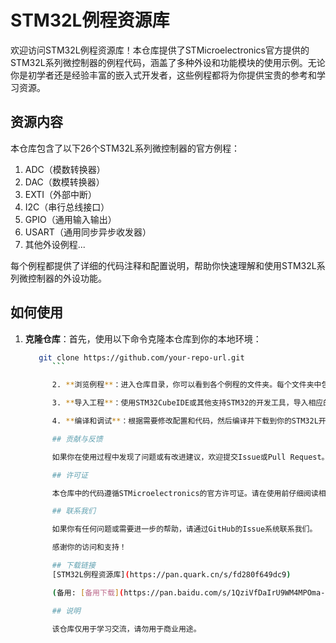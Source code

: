# STM32L例程资源库

欢迎访问STM32L例程资源库！本仓库提供了STMicroelectronics官方提供的STM32L系列微控制器的例程代码，涵盖了多种外设和功能模块的使用示例。无论你是初学者还是经验丰富的嵌入式开发者，这些例程都将为你提供宝贵的参考和学习资源。

## 资源内容

本仓库包含了以下26个STM32L系列微控制器的官方例程：

1. ADC（模数转换器）
2. DAC（数模转换器）
3. EXTI（外部中断）
4. I2C（串行总线接口）
5. GPIO（通用输入输出）
6. USART（通用同步异步收发器）
7. 其他外设例程...

每个例程都提供了详细的代码注释和配置说明，帮助你快速理解和使用STM32L系列微控制器的外设功能。

## 如何使用

1. **克隆仓库**：首先，使用以下命令克隆本仓库到你的本地环境：
   ```bash
      git clone https://github.com/your-repo-url.git
         ```

         2. **浏览例程**：进入仓库目录，你可以看到各个例程的文件夹。每个文件夹中包含了相应的源代码和配置文件。

         3. **导入工程**：使用STM32CubeIDE或其他支持STM32的开发工具，导入相应的例程工程文件。

         4. **编译和调试**：根据需要修改配置和代码，然后编译并下载到你的STM32L开发板上进行调试和测试。

         ## 贡献与反馈

         如果你在使用过程中发现了问题或有改进建议，欢迎提交Issue或Pull Request。我们鼓励社区成员共同完善和扩展这些例程，使其更加丰富和实用。

         ## 许可证

         本仓库中的代码遵循STMicroelectronics的官方许可证。请在使用前仔细阅读相关许可证文件。

         ## 联系我们

         如果你有任何问题或需要进一步的帮助，请通过GitHub的Issue系统联系我们。

         感谢你的访问和支持！

         ## 下载链接
         [STM32L例程资源库](https://pan.quark.cn/s/fd280f649dc9) 

         (备用: [备用下载](https://pan.baidu.com/s/1QziVfDaIrU9WM4MPOma-HA?pwd=1234))

         ## 说明

         该仓库仅用于学习交流，请勿用于商业用途。
